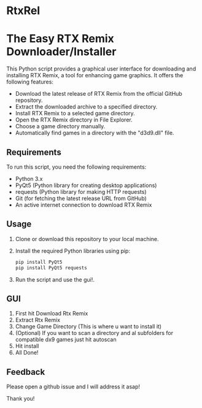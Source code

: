# RtxReI

# The Easy RTX Remix Downloader/Installer

This Python script provides a graphical user interface for downloading and installing RTX Remix, a tool for enhancing game graphics. It offers the following features:

- Download the latest release of RTX Remix from the official GitHub repository.
- Extract the downloaded archive to a specified directory.
- Install RTX Remix to a selected game directory.
- Open the RTX Remix directory in File Explorer.
- Choose a game directory manually.
- Automatically find games in a directory with the "d3d9.dll" file.

## Requirements

To run this script, you need the following requirements:

- Python 3.x
- PyQt5 (Python library for creating desktop applications)
- requests (Python library for making HTTP requests)
- Git (for fetching the latest release URL from GitHub)
- An active internet connection to download RTX Remix

## Usage

1. Clone or download this repository to your local machine.
2. Install the required Python libraries using pip:

   ```bash
   pip install PyQt5
   pip install PyQt5 requests
   ```
3. Run the script and use the gui!.

## GUI
1. First hit Download Rtx Remix
2. Extract Rtx Remix
3. Change Game Directory (This is where u want to install it)
4. (Optional) If you want to scan a directory and al subfolders for compatible dx9 games just hit autoscan
5. Hit install
6. All Done!
## Feedback

Please open a github issue and I will address it asap!

Thank you!
